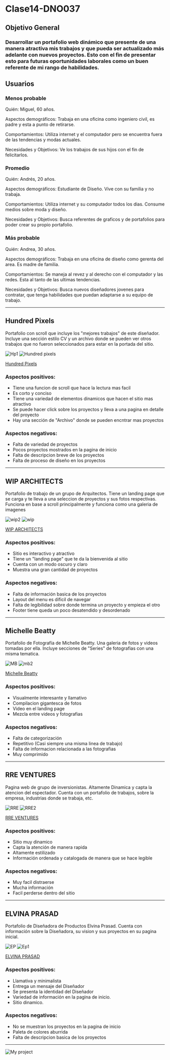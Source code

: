 # Clase14-DNO037

## Objetivo General
### Desarrollar un portafolio web dinámico que presente de una manera atractiva mis trabajos y que pueda ser actualizado más adelante con nuevos proyectos. Esto con el fin de presentar esto para futuras oportunidades laborales como un buen referente de mi rango de habilidades.

## Usuarios

### Menos probable
Quién: Miguel, 60 años. 

Aspectos demográficos: Trabaja en una oficina como ingeniero civil, es padre y esta a punto de retirarse.

Comportamientos: Utiliza internet y el computador pero se encuentra fuera de las tendencias y modas actuales. 

Necesidades y Objetivos: Ve los trabajos de sus hijos con el fin de felicitarlos. 

### Promedio
Quién: Andrés, 20 años. 

Aspectos demográficos: Estudiante de Diseño. Vive con su familia y no trabaja.

Comportamientos: Utiliza internet y su computador todos los dias. Consume medios sobre moda y diseño. 

Necesidades y Objetivos: Busca referentes de graficos y de portafolios para poder crear su propio portafolio.

### Más probable
Quién: Andrea, 30 años. 

Aspectos demográficos: Trabaja en una oficina de diseño como gerenta del area. Es madre de familia.

Comportamientos: Se maneja al revez y al derecho con el computador y las redes. Esta al tanto de las ultimas tendencias. 

Necesidades y Objetivos: Busca nuevos diseñadores jovenes para contratar, que tenga habilidades que puedan adaptarse a su equipo de trabajo.
___

## Hundred Pixels

Portafolio con scroll que incluye los "mejores trabajos" de este diseñador. Incluye una sección estilo CV y un archivo donde se pueden ver otros trabajos que no fueron seleccionados para estar en la portada del sitio.

![Hp1](https://user-images.githubusercontent.com/75643049/172653114-d0f064b5-f879-424a-87cc-eb24b3bf7ab1.png)
![Hundred pixels](https://user-images.githubusercontent.com/75643049/172653132-37490921-a463-42b0-be59-6e1e8d191acd.png)


[Hundred Pixels](https://www.hundredpixels.com/)

### Aspectos positivos:
- Tiene una funcion de scroll que hace la lectura mas facil
- Es corto y conciso
- Tiene una variedad de elementos dinamicos que hacen el sitio mas atractivo
- Se puede hacer click sobre los proyectos y lleva a una pagina en detalle del proyecto
- Hay una sección de "Archivo" donde se pueden encntrar mas proyectos

### Aspectos negativos:
- Falta de variedad de proyectos
- Pocos proyectos mostrados en la pagina de inicio
- Falta de descripcion breve de los proyectos
- Falta de proceso de diseño en los proyectos

___



## WIP ARCHITECTS

Portafolio de trabajo de un grupo de Arquitectos. Tiene un landing page que se carga y te lleva a una seleccion de proyectos y sus fotos respectivas. Funciona en base a scroll principalmente y funciona como una galeria de imagenes

![wip2](https://user-images.githubusercontent.com/75643049/172663393-f3ae40a3-cdc9-43dd-918b-469e8976761c.png)
![wip](https://user-images.githubusercontent.com/75643049/172663435-555972fa-0a4a-4434-9ef7-499ca32a6ccb.png)


[WIP ARCHITECTS](https://www.wip.com.gr/)

### Aspectos positivos:
- Sitio es interactivo y atractivo
- Tiene un "landing page" que te da la bienvenida al sitio
- Cuenta con un modo oscuro y claro
- Muestra una gran cantidad de proyectos

### Aspectos negativos:
- Falta de información basica de los proyectos
- Layout del menu es dificil de navegar
- Falta de legibilidad sobre donde termina un proyecto y empieza el otro
- Footer tiene queda un poco desatendido y desordenado


___


## Michelle Beatty

Portafolio de Fotografía de Michelle Beatty. Una galeria de fotos y videos tomadas por ella. Incluye secciones de "Series" de fotografias con una misma tematica.

![MB](https://user-images.githubusercontent.com/75643049/172665271-c8293cd9-6150-45be-8f5e-29a30e55c9cd.png)
![mb2](https://user-images.githubusercontent.com/75643049/172665325-aafb09b9-3db9-46cb-a428-4b4532a29a11.png)

[Michelle Beatty](https://www.michellebeatty.com/)

### Aspectos positivos:
- Visualmente interesante y llamativo
- Compilacion gigantesca de fotos
- Video en el landing page
- Mezcla entre videos y fotografias

### Aspectos negativos:
- Falta de categorización
- Repetitivo (Casi siempre una misma linea de trabajo)
- Falta de informacion relacionada a las fotografias
- Muy comprimido


___


## RRE VENTURES

Pagina web de grupo de inversionistas. Altamente Dinamica y capta la atencion del espectador. Cuenta con un portafolio de trabajos, sobre la empresa, industrias donde se trabaja, etc.

![RRE](https://user-images.githubusercontent.com/75643049/172692621-31a8c800-9755-46c8-b2d9-f14cd4ddf70f.png)
![RRE2](https://user-images.githubusercontent.com/75643049/172692630-d0e0e517-1000-4a85-a45a-36072facf9c2.png)

[RRE VENTURES](https://www.rre.com/)

### Aspectos positivos:
- Sitio muy dinamico
- Capta la atención de manera rapida
- Altamente estilizado
- Información ordenada y catalogada de manera que se hace legible

### Aspectos negativos:
- Muy facil distraerse
- Mucha información
- Facil perderse dentro del sitio


___


## ELVINA PRASAD

Portafolio de Diseñadora de Productos Elvina Prasad. Cuenta con información sobre la Diseñadora, su vision y sus proyectos en su pagina inicial.

![EP](https://user-images.githubusercontent.com/75643049/172695912-43f42c63-5181-43d7-ba9f-dca480176c3c.png)
![Ep1](https://user-images.githubusercontent.com/75643049/172695919-6be74b3b-becd-4979-9adc-fbf62f03c375.png)

[ELVINA PRASAD](https://www.elvinaprasad.com/)

### Aspectos positivos:
- Llamativa y minimalista
- Entrega un mensaje del Diseñador
- Se presenta la identidad del Diseñador
- Variedad de información en la pagina de inicio.
- Sitio dinamico.

### Aspectos negativos:
- No se muestran los proyectos en la pagina de inicio
- Paleta de colores aburrida
- Falta de  descripcion basica de los proyectos


___

![My project](https://user-images.githubusercontent.com/75643049/172757912-b0e1a0bc-996a-47c2-9cfe-f793e3ccc4aa.jpg)

